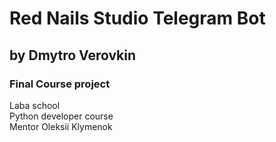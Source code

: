 # Red Nails Studio Telegram Bot
## by Dmytro Verovkin
### Final Course project

Laba school  
Python developer course  
Mentor Oleksii Klymenok